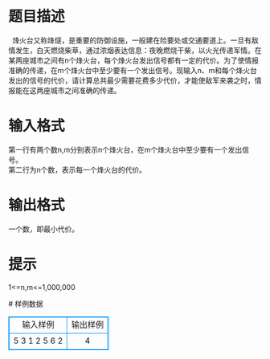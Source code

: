 # 

 
 # 题目描述 
<p>&nbsp;&nbsp;烽火台又称烽燧，是重要的防御设施，一般建在险要处或交通要道上。一旦有敌情发生，白天燃烧柴草，通过浓烟表达信息：夜晚燃烧干柴，以火光传递军情。在某两座城市之间有n个烽火台，每个烽火台发出信号都有一定的代价。为了使情报准确的传递，在m个烽火台中至少要有一个发出信号。现输入n、m和每个烽火台发出的信号的代价，请计算总共最少需要花费多少代价，才能使敌军来袭之时，情报能在这两座城市之间准确的传递。</p> 

 
 # 输入格式 
<p>第一行有两个数n,m分别表示n个烽火台，在m个烽火台中至少要有一个发出信号。<br />
第二行为n个数，表示每一个烽火台的代价。</p> 

 
 # 输出格式 
<p>一个数，即最小代价。</p> 

 
 # 提示 
<p>1&lt;=n,m&lt;=1,000,000</p> 
# 样例数据
<style>
        table,table tr th, table tr td { border:1px solid #0094ff; }
        table { width: 200px; min-height: 25px; line-height: 25px; text-align: center; border-collapse: collapse;}   
    </style>
<table>
	<tr>
		<td>输入样例</td>
		<td>输出样例</td>
	</tr>
<tr><td>5 3
1 2 5 6 2
</td><td>4
</td></tr></table>

